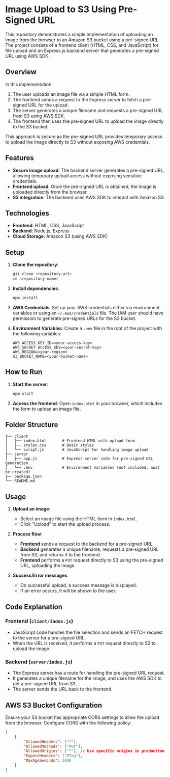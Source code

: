 # Image Upload to S3 Using Pre-Signed URL

This repository demonstrates a simple implementation of uploading an image from the browser to an Amazon S3 bucket using a pre-signed URL. The project consists of a frontend client (HTML, CSS, and JavaScript) for file upload and an Express.js backend server that generates a pre-signed URL using AWS SDK.

## Overview

In this implementation:
1. The user uploads an image file via a simple HTML form.
2. The frontend sends a request to the Express server to fetch a pre-signed URL for the upload.
3. The server generates a unique filename and requests a pre-signed URL from S3 using AWS SDK.
4. The frontend then uses the pre-signed URL to upload the image directly to the S3 bucket.

This approach is secure as the pre-signed URL provides temporary access to upload the image directly to S3 without exposing AWS credentials.

## Features

- **Secure image upload**: The backend server generates a pre-signed URL, allowing temporary upload access without exposing sensitive credentials.
- **Frontend upload**: Once the pre-signed URL is obtained, the image is uploaded directly from the browser.
- **S3 integration**: The backend uses AWS SDK to interact with Amazon S3.

## Technologies

- **Frontend**: HTML, CSS, JavaScript
- **Backend**: Node.js, Express
- **Cloud Storage**: Amazon S3 (using AWS SDK)

## Setup

1. **Clone the repository**:
   ```bash
   git clone <repository-url>
   cd <repository-name>
   ```

2. **Install dependencies**:
   ```bash
   npm install
   ```

3. **AWS Credentials**:
   Set up your AWS credentials either via environment variables or using an `~/.aws/credentials` file. The IAM user should have permission to generate pre-signed URLs for the S3 bucket.

4. **Environment Variables**:
   Create a `.env` file in the root of the project with the following variables:
   ```plaintext
   AWS_ACCESS_KEY_ID=<your-access-key>
   AWS_SECRET_ACCESS_KEY=<your-secret-key>
   AWS_REGION=<your-region>
   S3_BUCKET_NAME=<your-bucket-name>
   ```

## How to Run

1. **Start the server**:
   ```bash
   npm start
   ```

2. **Access the frontend**:
   Open `index.html` in your browser, which includes the form to upload an image file.

## Folder Structure

```plaintext
├── client
│   ├── index.html       # Frontend HTML with upload form
│   ├── styles.css       # Basic styles
│   └── script.js        # JavaScript for handling image upload
├── server
│   ├── app.js           # Express server code for pre-signed URL generation
│   └── .env             # Environment variables (not included, must be created)
├── package.json
└── README.md
```

## Usage

1. **Upload an image**:
   - Select an image file using the HTML form in `index.html`.
   - Click "Upload" to start the upload process.

2. **Process flow**:
   - **Frontend** sends a request to the backend for a pre-signed URL.
   - **Backend** generates a unique filename, requests a pre-signed URL from S3, and returns it to the frontend.
   - **Frontend** performs a `PUT` request directly to S3 using the pre-signed URL, uploading the image.

3. **Success/Error messages**:
   - On successful upload, a success message is displayed.
   - If an error occurs, it will be shown to the user.

## Code Explanation

### Frontend (`client/index.js`)

- JavaScript code handles the file selection and sends an FETCH request to the server for a pre-signed URL.
- When the URL is received, it performs a `PUT` request directly to S3 to upload the image.

### Backend (`server/index.js`)

- The Express server has a route for handling the pre-signed URL request.
- It generates a unique filename for the image, and uses the AWS SDK to get a pre-signed URL from S3.
- The server sends the URL back to the frontend.

## AWS S3 Bucket Configuration

Ensure your S3 bucket has appropriate CORS settings to allow the upload from the browser. Configure CORS with the following policy:

```json
[
    {
        "AllowedHeaders": ["*"],
        "AllowedMethods": ["PUT"],
        "AllowedOrigins": ["*"], // Use specific origins in production
        "ExposeHeaders": ["ETag"],
        "MaxAgeSeconds": 3000
    }
]
```
